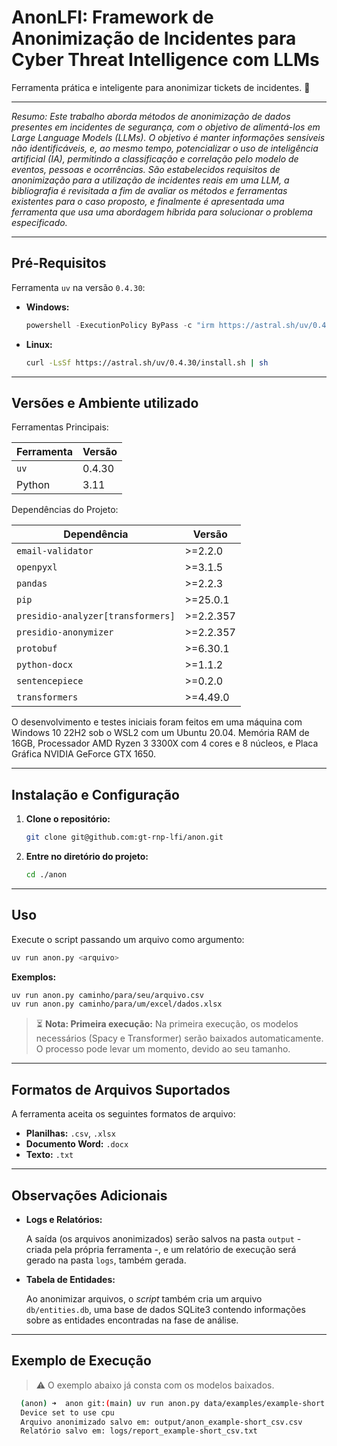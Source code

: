 # AnonLFI: Framework de Anonimização de Incidentes para Cyber Threat Intelligence com LLMs

Ferramenta prática e inteligente para anonimizar tickets de incidentes. 🚀

---

_Resumo: Este trabalho aborda métodos de anonimização de dados presentes em incidentes de segurança, com o objetivo de alimentá-los em Large Language Models (LLMs). O objetivo é manter informações sensíveis não identificáveis, e, ao mesmo tempo, potencializar o uso de inteligência artificial (IA), permitindo a classificação e correlação pelo modelo de eventos, pessoas e ocorrências. São estabelecidos requisitos de anonimização para a utilização de incidentes reais em uma LLM, a bibliografia é revisitada a fim de avaliar os métodos e ferramentas existentes para o caso proposto, e finalmente é apresentada uma ferramenta que usa uma abordagem híbrida para solucionar o problema especificado._

---

## Pré-Requisitos

Ferramenta `uv` na versão `0.4.30`:

- **Windows:**

  ```powershell
  powershell -ExecutionPolicy ByPass -c "irm https://astral.sh/uv/0.4.30/install.ps1 | iex"
  ```

- **Linux:**

  ```bash
  curl -LsSf https://astral.sh/uv/0.4.30/install.sh | sh
  ```

---

## Versões e Ambiente utilizado

Ferramentas Principais:

| Ferramenta | Versão  |
|------------|---------|
| `uv`       | 0.4.30  |
| Python     | 3.11    |

Dependências do Projeto:

| Dependência                        | Versão       |
|------------------------------------|--------------|
| `email-validator`                  | >=2.2.0      |
| `openpyxl`                         | >=3.1.5      |
| `pandas`                           | >=2.2.3      |
| `pip`                              | >=25.0.1     |
| `presidio-analyzer[transformers]`  | >=2.2.357    |
| `presidio-anonymizer`              | >=2.2.357    |
| `protobuf`                         | >=6.30.1     |
| `python-docx`                      | >=1.1.2      |
| `sentencepiece`                    | >=0.2.0      |
| `transformers`                     | >=4.49.0     |

O desenvolvimento e testes iniciais foram feitos em uma máquina com Windows 10 22H2 sob o WSL2 com um Ubuntu 20.04. Memória RAM de 16GB, Processador AMD Ryzen 3 3300X com 4 cores e 8 núcleos, e Placa Gráfica NVIDIA GeForce GTX 1650.

---

## Instalação e Configuração

1. **Clone o repositório:**

   ```bash
   git clone git@github.com:gt-rnp-lfi/anon.git
   ```

2. **Entre no diretório do projeto:**

   ```bash
   cd ./anon
   ```

---

## Uso

Execute o script passando um arquivo como argumento:

```bash
uv run anon.py <arquivo>
```

**Exemplos:**

```bash
uv run anon.py caminho/para/seu/arquivo.csv
uv run anon.py caminho/para/um/excel/dados.xlsx
```

> ⏳ **Nota: Primeira execução:** Na primeira execução, os modelos necessários (Spacy e Transformer) serão baixados automaticamente. O processo pode levar um momento, devido ao seu tamanho.

---

## Formatos de Arquivos Suportados

A ferramenta aceita os seguintes formatos de arquivo:

- **Planilhas:** `.csv`, `.xlsx`
- **Documento Word:** `.docx`
- **Texto:** `.txt`

---

## Observações Adicionais

- **Logs e Relatórios:**  
  
  A saída (os arquivos anonimizados) serão salvos na pasta `output` - criada pela própria ferramenta -, e um relatório de execução será gerado na pasta `logs`, também gerada.

- **Tabela de Entidades:**
  
  Ao anonimizar arquivos, o *script* também cria um arquivo `db/entities.db`, uma base de dados SQLite3 contendo informações sobre as entidades encontradas na fase de análise.

---

## Exemplo de Execução

> ⚠️ O exemplo abaixo já consta com os modelos baixados.

```bash
  (anon) ➜  anon git:(main) uv run anon.py data/examples/example-short.csv
  Device set to use cpu
  Arquivo anonimizado salvo em: output/anon_example-short_csv.csv
  Relatório salvo em: logs/report_example-short_csv.txt
```